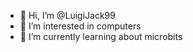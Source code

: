 - 👋 Hi, I’m @LuigiJack99
- 👀 I’m interested in computers
- 🌱 I’m currently learning about microbits
<!---
LuigiJack99/LuigiJack99 is a ✨ special ✨ repository because its `README.md` (this file) appears on your GitHub profile.
You can click the Preview link to take a look at your changes.
--->
